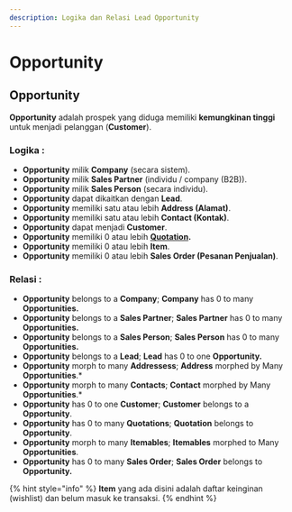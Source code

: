 ```yaml
---
description: Logika dan Relasi Lead Opportunity
---
```


# Opportunity

## Opportunity

**Opportunity** adalah prospek yang diduga memiliki **kemungkinan tinggi** untuk menjadi pelanggan (**Customer**).&#x20;

### Logika :

* **Opportunity** milik **Company** (secara sistem).
* **Opportunity** milik **Sales Partner** (individu / company (B2B)).
* **Opportunity** milik **Sales Person** (secara individu).
* **Opportunity** dapat dikaitkan dengan **Lead**.
* **Opportunity** memiliki satu atau lebih **Address (Alamat)**.
* **Opportunity** memiliki satu atau lebih **Contact (Kontak)**.
* **Opportunity** dapat menjadi **Customer**.
* **Opportunity** memiliki 0 atau lebih [**Quotation**](../selling-concept/quotation.md)**.**
* **Opportunity** memiliki 0 atau lebih **Item**.&#x20;
* **Opportunity** memiliki 0 atau lebih **Sales Order (Pesanan Penjualan)**.

### Relasi :

* **Opportunity** belongs to a **Company**; **Company** has 0 to many **Opportunities.**
* **Opportunity** belongs to a **Sales Partner**; **Sales Partner** has 0 to many **Opportunities.**
* **Opportunity** belongs to a **Sales Person**; **Sales Person** has 0 to many **Opportunities.**
* **Opportunity** belongs to a **Lead**; **Lead** has 0 to one **Opportunity.**
* **Opportunity** morph to many **Addressess**; **Address** morphed by Many **Opportunities**.\*
* **Opportunity** morph to many **Contacts**; **Contact** morphed by Many **Opportunities**.\*
* **Opportunity** has 0 to one **Customer**; **Customer** belongs to a **Opportunity**.
* **Opportunity** has 0 to many **Quotations**; **Quotation** belongs to **Opportunity**.
* **Opportunity** morph to many **Itemables**; **Itemables** morphed to Many **Opportunities**.
* **Opportunity** has 0 to many **Sales Order**; **Sales Order** belongs to **Opportunity.**

{% hint style="info" %}
**Item** yang ada disini adalah daftar keinginan (wishlist) dan belum masuk ke transaksi.
{% endhint %}
